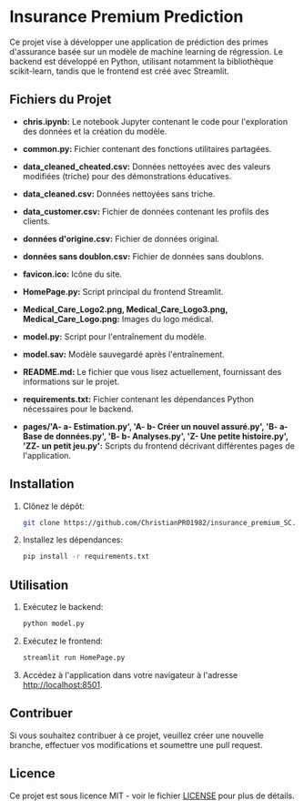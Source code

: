 # Insurance Premium Prediction

Ce projet vise à développer une application de prédiction des primes d'assurance basée sur un modèle de machine learning de régression. Le backend est développé en Python, utilisant notamment la bibliothèque scikit-learn, tandis que le frontend est créé avec Streamlit.

## Fichiers du Projet

- **chris.ipynb:** Le notebook Jupyter contenant le code pour l'exploration des données et la création du modèle.

- **common.py:** Fichier contenant des fonctions utilitaires partagées.

- **data_cleaned_cheated.csv:** Données nettoyées avec des valeurs modifiées (triche) pour des démonstrations éducatives.

- **data_cleaned.csv:** Données nettoyées sans triche.

- **data_customer.csv:** Fichier de données contenant les profils des clients.

- **données d'origine.csv:** Fichier de données original.

- **données sans doublon.csv:** Fichier de données sans doublons.

- **favicon.ico:** Icône du site.

- **HomePage.py:** Script principal du frontend Streamlit.

- **Medical_Care_Logo2.png, Medical_Care_Logo3.png, Medical_Care_Logo.png:** Images du logo médical.

- **model.py:** Script pour l'entraînement du modèle.

- **model.sav:** Modèle sauvegardé après l'entraînement.

- **README.md:** Le fichier que vous lisez actuellement, fournissant des informations sur le projet.

- **requirements.txt:** Fichier contenant les dépendances Python nécessaires pour le backend.

- **pages/'A- a- Estimation.py', 'A- b- Créer un nouvel assuré.py', 'B- a- Base de données.py', 'B- b- Analyses.py', 'Z- Une petite histoire.py', 'ZZ- un petit jeu.py':** Scripts du frontend décrivant différentes pages de l'application.

## Installation

1. Clônez le dépôt:

    ```bash
    git clone https://github.com/ChristianPRO1982/insurance_premium_SC.git
    ```

2. Installez les dépendances:

    ```bash
    pip install -r requirements.txt
    ```

## Utilisation

1. Exécutez le backend:

    ```bash
    python model.py
    ```

2. Exécutez le frontend:

    ```bash
    streamlit run HomePage.py
    ```

3. Accédez à l'application dans votre navigateur à l'adresse [http://localhost:8501](http://localhost:8501).

## Contribuer

Si vous souhaitez contribuer à ce projet, veuillez créer une nouvelle branche, effectuer vos modifications et soumettre une pull request.

## Licence

Ce projet est sous licence MIT - voir le fichier [LICENSE](LICENSE) pour plus de détails.
